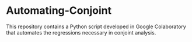 # Automating-Conjoint
This repository contains a Python script developed in Google Colaboratory that automates the regressions necessary in conjoint analysis. 

